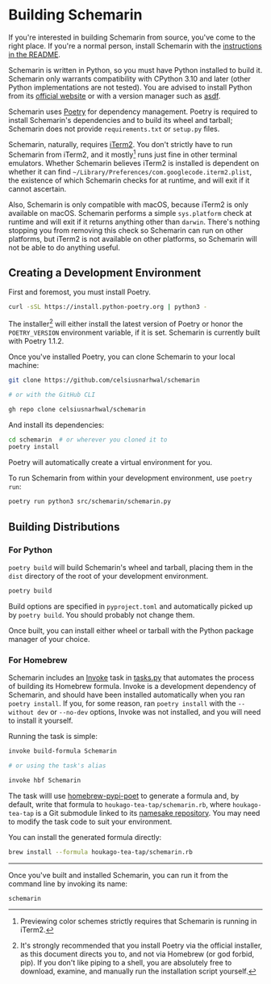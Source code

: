 # Building Schemarin

If you're interested in building Schemarin from source, you've come to the right place. If you're a normal person,
install Schemarin with the [instructions in the README](README.md#installation).

Schemarin is written in Python, so you must have Python installed to build it. Schemarin only warrants compatibility
with CPython 3.10 and later (other Python implementations are not tested). You are advised to install Python from its
[official website](https://python.org/downloads) or with a version manager such as [asdf](https://asdf-vm.com). 

Schemarin uses [Poetry](https://python-poetry.org) for dependency management. Poetry is required
to install Schemarin's dependencies and to build its wheel and tarball; Schemarin does not provide `requirements.txt` 
or `setup.py` files.

Schemarin, naturally, requires [iTerm2](https://iterm2.com). You don't strictly have to run Schemarin from iTerm2, and
it mostly[^1] runs just fine in other terminal emulators. Whether Schemarin believes iTerm2 is installed is dependent
on whether it can find `~/Library/Preferences/com.googlecode.iterm2.plist`, the existence of which Schemarin checks for 
at runtime, and will exit if it cannot ascertain. 


Also, Schemarin is only compatible with macOS, because iTerm2 is only available on macOS. Schemarin performs a simple
`sys.platform` check at runtime and will exit if it returns anything other than `darwin`. There's nothing stopping
you from removing this check so Schemarin can run on other platforms, but iTerm2 is not available on other platforms,
so Schemarin will not be able to do anything useful.

## Creating a Development Environment

First and foremost, you must install Poetry.

```bash
curl -sSL https://install.python-poetry.org | python3 -
```

The installer[^2] will either install the latest version of Poetry or honor the `POETRY_VERSION` environment variable, if it is set.
Schemarin is currently built with Poetry 1.1.2.

Once you've installed Poetry, you can clone Schemarin to your local machine:

```bash
git clone https://github.com/celsiusnarhwal/schemarin

# or with the GitHub CLI

gh repo clone celsiusnarhwal/schemarin
```

And install its dependencies:

```bash
cd schemarin  # or wherever you cloned it to
poetry install
```

Poetry will automatically create a virtual environment for you.

To run Schemarin from within your development environment, use `poetry run`:

```bash
poetry run python3 src/schemarin/schemarin.py
```

## Building Distributions

### For Python

`poetry build` will build Schemarin's wheel and tarball, placing them in the `dist` directory of the root of your
development environment.

```bash
poetry build
```

Build options are specified in `pyproject.toml` and automatically picked up by `poetry build`. You should probably
not change them.

Once built, you can install either wheel or tarball with the Python package manager of your choice.


### For Homebrew

Schemarin includes an [Invoke](https://www.pyinvoke.org) task in [tasks.py](tasks.py) that automates the process of 
building its Homebrew formula. Invoke is a development dependency of Schemarin, and should have been installed
automatically when you ran `poetry install`. If you, for some reason, ran `poetry install` with the `--without dev`
or `--no-dev` options, Invoke was not installed, and you will need to install it yourself.

Running the task is simple:

```bash
invoke build-formula Schemarin

# or using the task's alias

invoke hbf Schemarin
```

The task willl use [homebrew-pypi-poet](https://github.com/mbadolato/iTerm2-Color-Schemes/blob/master/tools/preview.rb)
to generate a formula and, by default, write that formula to `houkago-tea-tap/schemarin.rb`, where `houkago-tea-tap`
is a Git submodule linked to its [namesake repository](https://github.com/celsiusnarhwal/homebrew-htt). You may
need to modify the task code to suit your environment.

You can install the generated formula directly:

```bash
brew install --formula houkago-tea-tap/schemarin.rb
```

---
Once you've built and installed Schemarin, you can run it from the command line by invoking its name:

```bash
schemarin
```

[^1]: Previewing color schemes strictly requires that Schemarin is running in iTerm2.

[^2]: It's strongly recommended that you install Poetry via the official installer, as this document directs you to,
and not via Homebrew (or god forbid, pip). If you don't like piping to a shell, you are absolutely free to download,
examine, and manually run the installation script yourself.
